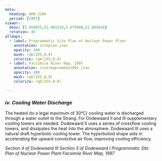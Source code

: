 ```yaml
---
meta:
  heading: GKN 2100
  period: [1997]
viewer:
  bbox: [5.669055,51.901539,5.675988,51.905816]
  rotation: 45
allmaps:
  - label: Programmatic Site Plan of Nuclear Power Plant
    annotation: siteplan.json
    opacity: 100
    mask: rgb(255,0,0)
    colorize: rgb(255,0,0)
  - label: Facsimile River Map, 1997
    annotation: rivermapremake1997.json
    opacity: 100
    mask: rgb(255,0,0)
    colorize: rgb(255,0,0)

---
```


### _iv.    Cooling Water Discharge_

The heated (to a legal maximum of 30°C) cooling water is discharged through a water outlet to the Strang. For Dodewaard II and III supplementary cooling towers are needed.
Dodewaard II uses a series of crossflow cooling towers, and dissipates the heat into the atmosphere.
Dodewaard III uses a natural draft hyperbolic cooling tower. The hyperboloid shape aids in accelerating the upward convective air flow, improving cooling efficiency. 



_Section 4 of Dodewaard III_
_Section 3 of Dodewaard I_
_Programmatic Site Plan of Nuclear Power Plant_
_Facsimile River Map, 1997_
